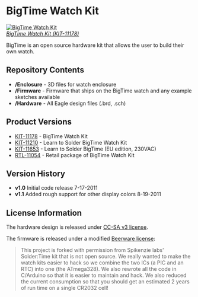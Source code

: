 BigTime Watch Kit
=================

[![BigTime Watch Kit](https://cdn.sparkfun.com/assets/parts/6/6/9/1/Watch-01-Working_Pathed_.jpg)  
*BigTime Watch Kit (KIT-11178)*](https://www.sparkfun.com/products/11178)

BigTime is an open source hardware kit that allows the user to build their own watch.

Repository Contents
-------------------
* **/Enclosure** - 3D files for watch enclosure
* **/Firmware** - Firmware that ships on the BigTime watch and any example sketches available
* **/Hardware** - All Eagle design files (.brd, .sch)

Product Versions
----------------
* [KIT-11178](https://www.sparkfun.com/products/11178) - BigTime Watch Kit
* [KIT-11210](https://www.sparkfun.com/products/11210) - Learn to Solder BigTime Watch Kit
* [KIT-11653](https://www.sparkfun.com/products/11653) - Learn to Solder BigTime (EU edition, 230VAC)
* [RTL-11054](https://www.sparkfun.com/products/11054) - Retail package of BigTime Watch Kit

Version History
---------------
* **v1.0** Initial code release 7-17-2011
* **v1.1** Added rough support for other display colors 8-19-2011

License Information
-------------------
The hardware design is released under [CC-SA v3 license](http://creativecommons.org/licenses/by-sa/3.0/us/).  

The firmware is released under a modified [Beerware license](http://en.wikipedia.org/wiki/Beerware):  
> This project is forked with permission from Spikenzie labs' Solder:Time kit that is not open source. We really wanted to make the watch kits easier to hack so we combine the two ICs (a PIC and an RTC) into one (the ATmega328). We also rewrote all the code in C/Arduino so that it is easier to maintain and hack. We also reduced the current consumption so that you should get an estimated 2 years of run time on a single CR2032 cell!

